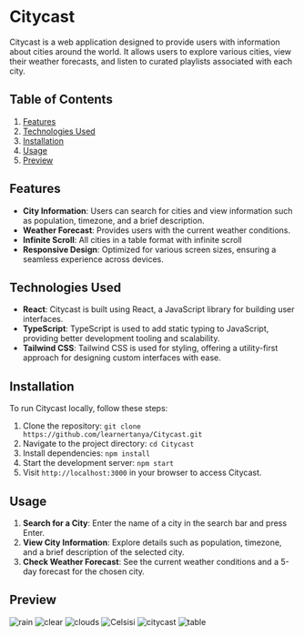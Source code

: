 

# Citycast
Citycast is a web application designed to provide users with information about cities around the world. It allows users to explore various cities, view their weather forecasts, and listen to curated playlists associated with each city.

## Table of Contents
1. [Features](#features)
2. [Technologies Used](#technologies-used)
3. [Installation](#installation)
4. [Usage](#usage)
5. [Preview](#preview)

## Features
- **City Information**: Users can search for cities and view information such as population, timezone, and a brief description.
- **Weather Forecast**: Provides users with the current weather conditions.
- **Infinite Scroll**: All cities in a table format with infinite scroll 
- **Responsive Design**: Optimized for various screen sizes, ensuring a seamless experience across devices.

## Technologies Used
- **React**: Citycast is built using React, a JavaScript library for building user interfaces.
- **TypeScript**: TypeScript is used to add static typing to JavaScript, providing better development tooling and scalability.
- **Tailwind CSS**: Tailwind CSS is used for styling, offering a utility-first approach for designing custom interfaces with ease.

## Installation
To run Citycast locally, follow these steps:
1. Clone the repository: `git clone https://github.com/learnertanya/Citycast.git`
2. Navigate to the project directory: `cd Citycast`
3. Install dependencies: `npm install`
4. Start the development server: `npm start`
5. Visit `http://localhost:3000` in your browser to access Citycast.

## Usage
1. **Search for a City**: Enter the name of a city in the search bar and press Enter.
2. **View City Information**: Explore details such as population, timezone, and a brief description of the selected city.
3. **Check Weather Forecast**: See the current weather conditions and a 5-day forecast for the chosen city.

## Preview
![rain](https://github.com/learnertanya/Citycast/assets/94377598/68c6578b-4e23-48e9-aff6-c2dda961ec15)
![clear](https://github.com/learnertanya/Citycast/assets/94377598/dd887349-53d2-4b8b-ab6f-0042cdf677e7)
![clouds](https://github.com/learnertanya/Citycast/assets/94377598/59024490-b795-4c43-a5d0-bfb981b2e9ef)
![Celsisi](https://github.com/learnertanya/Citycast/assets/94377598/647c296e-ecdf-419b-9f30-f338d8775c10)
![citycast](https://github.com/learnertanya/Citycast/assets/94377598/ec8ccd0e-2113-4e55-b5f3-852f32884c4c)
![table](https://github.com/learnertanya/Citycast/assets/94377598/1590e8df-9986-4b32-a761-86173bc19265)


